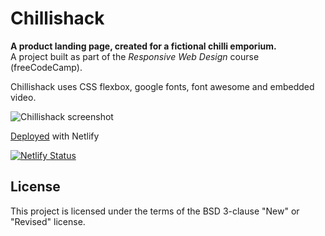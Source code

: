 # Chillishack
**A product landing page, created for a fictional chilli emporium.**<br>
A project built as part of the *Responsive Web Design* course (freeCodeCamp).

Chillishack uses CSS flexbox, google fonts, font awesome and embedded video.

![Chillishack screenshot](https://github.com/MakeItBack/Chillishack/blob/master/chillishack.gif)

[Deployed](https://chillishack.netlify.app/) with Netlify

[![Netlify Status](https://api.netlify.com/api/v1/badges/8733a9a4-b117-4ed7-8d79-9d1672ebfb76/deploy-status)](https://app.netlify.com/sites/chillishack/deploys)

## License
This project is licensed under the terms of the BSD 3-clause "New" or "Revised" license.<br>
